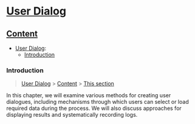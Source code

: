 # [User Dialog](#User)


## [Content](#content)

- [User Dialog](User.md):
    - [Introduction](#introduction)

 

### Introduction

> [User Dialog](#User) > [Content](#content) > [This section](#Introduction)

In this chapter, we will examine various methods for creating user dialogues, including mechanisms through which users can select or load required data during the process. We will also discuss approaches for displaying results and systematically recording logs.
